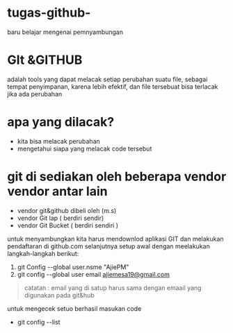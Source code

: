 # tugas-github-
baru belajar mengenai pemnyambungan 
# GIt &GITHUB
adalah tools yang dapat melacak setiap perubahan suatu file, sebagai tempat penyimpanan, karena lebih efektif, dan file tersebuat bisa terlacak jika ada perubahan 

# apa yang dilacak?
- kita bisa melacak perubahan 
- mengetahui siapa yang melacak code tersebut
# git di sediakan oleh beberapa vendor vendor antar lain 
- vendor git&github dibeli oleh (m.s)
- vendor Git lap ( berdiri sendir)
- vendor Git Bucket ( berdiri sendiri )

untuk menyambungkan kita harus mendownlod aplikasi GIT dan melakukan pendaftaran di github.com selanjutnya setup awal dengan meelakukan langkah-langkah berikut:
1. git Config --global user.nsme "AjiePM"
2. git config --global user email ajiemesa19@gmail.com

>catatan : email yang di satup harus sama dengan emaail yang digunakan pada git&hub

untuk mengecek setuo berhasil masukan code  
- git config --list
